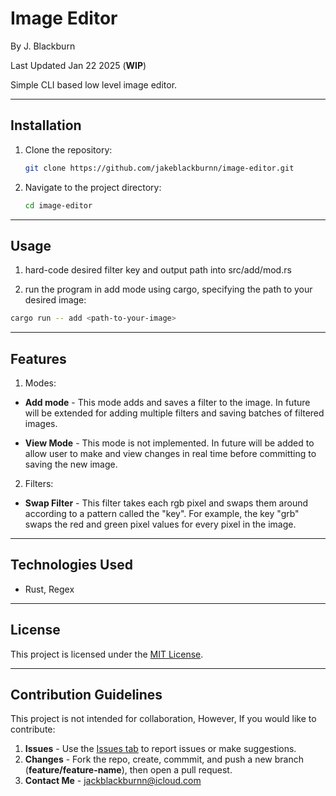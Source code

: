 # Image Editor

By J. Blackburn

Last Updated Jan 22 2025 (**WIP**)

Simple CLI based low level image editor.

***

## Installation

1. Clone the repository:
   ```bash
   git clone https://github.com/jakeblackburnn/image-editor.git
   ```
2. Navigate to the project directory:
   ```bash
   cd image-editor
   ```

---

## Usage

1. hard-code desired filter key and output path into src/add/mod.rs

2. run the program in add mode using cargo, specifying the path to your desired image:

```bash
cargo run -- add <path-to-your-image>
```


---

## Features

1. Modes:
- **Add mode** - 
This mode adds and saves a filter to the image. 
In future will be extended for adding multiple filters and saving batches of filtered images.

- **View Mode** - 
This mode is not implemented. 
In future will be added to allow user to make and view changes in real time before committing to saving the new image.

2. Filters: 
- **Swap Filter** -
This filter takes each rgb pixel and swaps them around according to a pattern called the "key". 
For example, the key "grb" swaps the red and green pixel values for every pixel in the image.


---

## Technologies Used

- Rust, Regex

---

## License

This project is licensed under the [MIT License](LICENSE).

---

## Contribution Guidelines

This project is not intended for collaboration, However, If you would like to contribute:

1. **Issues** - Use the [Issues tab](https://github.com/jakeblackburnn/image-editor/issues) to report issues or make suggestions. 
2. **Changes** - Fork the repo, create, commmit, and push a new branch (**feature/feature-name**), then open a pull request. 
3. **Contact Me** - jackblackburnn@icloud.com

